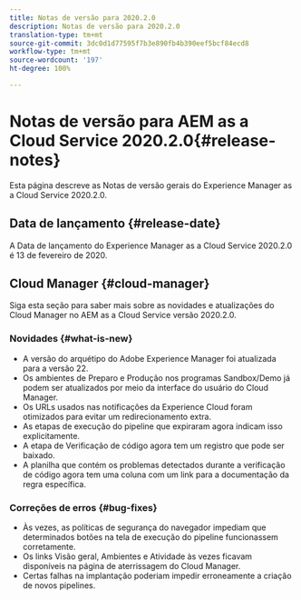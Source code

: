 ```yaml
---
title: Notas de versão para 2020.2.0
description: Notas de versão para 2020.2.0
translation-type: tm+mt
source-git-commit: 3dc0d1d77595f7b3e890fb4b390eef5bcf84ecd8
workflow-type: tm+mt
source-wordcount: '197'
ht-degree: 100%

---
```



# Notas de versão para AEM as a Cloud Service 2020.2.0{#release-notes}

Esta página descreve as Notas de versão gerais do Experience Manager as a Cloud Service 2020.2.0.

## Data de lançamento {#release-date}

A Data de lançamento do Experience Manager as a Cloud Service 2020.2.0 é 13 de fevereiro de 2020.

## Cloud Manager {#cloud-manager}

Siga esta seção para saber mais sobre as novidades e atualizações do Cloud Manager no AEM as a Cloud Service versão 2020.2.0.

### Novidades {#what-is-new}

* A versão do arquétipo do Adobe Experience Manager foi atualizada para a versão 22.
* Os ambientes de Preparo e Produção nos programas Sandbox/Demo já podem ser atualizados por meio da interface do usuário do Cloud Manager.
* Os URLs usados nas notificações da Experience Cloud foram otimizados para evitar um redirecionamento extra.
* As etapas de execução do pipeline que expiraram agora indicam isso explicitamente.
* A etapa de Verificação de código agora tem um registro que pode ser baixado.
* A planilha que contém os problemas detectados durante a verificação de código agora tem uma coluna com um link para a documentação da regra específica.

### Correções de erros {#bug-fixes}

* Às vezes, as políticas de segurança do navegador impediam que determinados botões na tela de execução do pipeline funcionassem corretamente.
* Os links Visão geral, Ambientes e Atividade às vezes ficavam disponíveis na página de aterrissagem do Cloud Manager.
* Certas falhas na implantação poderiam impedir erroneamente a criação de novos pipelines.

